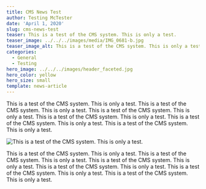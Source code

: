 ```yaml
---
title: CMS News Test
author: Testing McTester
date: 'April 1, 2020'
slug: cms-news-test
teaser: This is a test of the CMS system. This is only a test.
teaser_image: ../../../images/media/IMG_0681-b.jpg
teaser_image_alt: This is a test of the CMS system. This is only a test.
categories:
  - General
  - Testing
hero_image: ../../../images/header_faceted.jpg
hero_color: yellow
hero_size: small
template: news-article
---
```

This is a test of the CMS system. This is only a test. This is a test of the CMS system. This is only a test. This is a test of the CMS system. This is only a test. This is a test of the CMS system. This is only a test. This is a test of the CMS system. This is only a test. This is a test of the CMS system. This is only a test. 

![This is a test of the CMS system. This is only a test.](/images/media/IMG_0681-b.jpg)

This is a test of the CMS system. This is only a test. This is a test of the CMS system. This is only a test. This is a test of the CMS system. This is only a test. This is a test of the CMS system. This is only a test. This is a test of the CMS system. This is only a test. This is a test of the CMS system. This is only a test.
